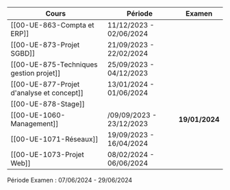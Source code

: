 | Cours | Période | **Examen** |
| ------| --------| ---------|
| [[00-UE-863-Compta et ERP]] | 11/12/2023 - 02/06/2024 | |
| [[00-UE-873-Projet SGBD]] | 21/09/2023 - 22/02/2024 | |
| [[00-UE-875-Techniques gestion projet]] | 25/09/2023 - 04/12/2023 | |
| [[00-UE-877-Projet d'analyse et concept]] | 13/01/2024 - 01/06/2024 | |
| [[00-UE-878-Stage]] | | |
| [[00-UE-1060-Management]]  |/09/09/2023 - 23/12/2023 | __19/01/2024__ |
| [[00-UE-1071-Réseaux]] | 19/09/2023 - 16/04/2024 | |
| [[00-UE-1073-Projet Web]] | 08/02/2024 - 06/06/2024 | |


Période Examen : 07/06/2024 - 29/06/2024
